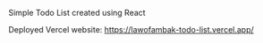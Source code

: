 Simple Todo List created using React

Deployed Vercel website: https://lawofambak-todo-list.vercel.app/

